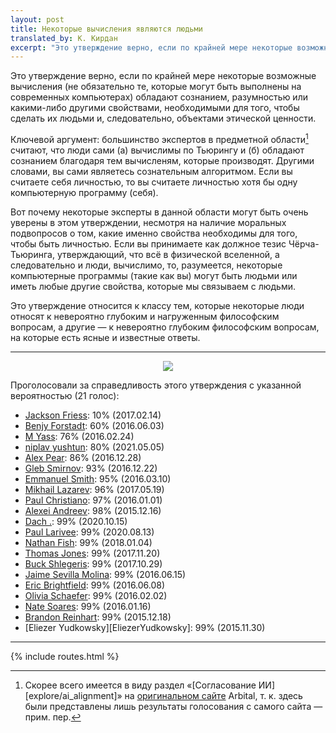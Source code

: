 ```yaml
---
layout: post
title: Некоторые вычисления являются людьми
translated_by: К. Кирдан
excerpt: "Это утверждение верно, если по крайней мере некоторые возможные вычисления (не обязательно те, которые могут быть выполнены на современных компьютерах) обладают сознанием, разумностью или какими-либо другими свойствами, необходимыми для того, чтобы сделать их людьми и, следовательно, объектами этической ценности."
---
```

Это утверждение верно, если по крайней мере некоторые возможные вычисления (не обязательно те, которые могут быть выполнены на современных компьютерах) обладают сознанием, разумностью или какими-либо другими свойствами, необходимыми для того, чтобы сделать их людьми и, следовательно, объектами этической ценности.

Ключевой аргумент: большинство экспертов в предметной области[^1] считают, что люди сами (а) вычислимы по Тьюрингу и (б) обладают сознанием благодаря тем вычисленям, которые производят. Другими словами, вы сами являетесь сознательным алгоритмом. Если вы считаете себя личностью, то вы считаете личностью хотя бы одну компьютерную программу (себя).

Вот почему некоторые эксперты в данной области могут быть очень уверены в этом утверждении, несмотря на наличие моральных подвопросов о том, какие именно свойства необходимы для того, чтобы быть личностью. Если вы принимаете как должное тезис Чёрча-Тьюринга, утверждающий, что всё в физической вселенной, а следовательно и люди, вычислимо, то, разумеется, некоторые компьютерные программы (такие как вы) могут быть людьми или иметь любые другие свойства, которые мы связываем с людьми.

Это утверждение относится к классу тем, которые некоторые люди относят к невероятно глубоким и нагруженным философским вопросам, а другие — к невероятно глубоким философским вопросам, на которые есть ясные и известные ответы.

---

<center>
<img src="{{ 'assets/images/some_computations_are_people.jpg' | relative_url }}"/>
</center>

Проголосовали за справедливость этого утверждения с указанной вероятностью (21 голос):
- [Jackson Friess](https://arbital.com/p/7tk/): 10% (2017.02.14)
- [Benjy Forstadt](https://arbital.com/p/3zp/): 60% (2016.06.03)
- [M Yass](https://arbital.com/p/202/): 76% (2016.02.24)
- [niplav yushtun](https://arbital.com/p/niplavyushtun/): 80% (2021.05.05)
- [Alex Pear](https://arbital.com/p/6cg/): 86% (2016.12.28)
- [Gleb Smirnov](https://arbital.com/p/72n/): 93% (2016.12.22)
- [Emmanuel Smith](https://arbital.com/p/21l/): 95% (2016.03.10)
- [Mikhail Lazarev](https://arbital.com/p/8cx/): 96% (2017.05.19)
- [Paul Christiano](https://arbital.com/p/3/): 97% (2016.01.01)
- [Alexei Andreev](https://arbital.com/p/1/): 98% (2015.12.16)
- [Dach .](https://arbital.com/p/104n/): 99% (2020.10.15)
- [Paul Larivee](https://arbital.com/p/102m/): 99% (2020.08.13)
- [Nathan Fish](https://arbital.com/p/NathanFish/): 99% (2018.01.04)
- [Thomas Jones](https://arbital.com/p/ThomasJones/): 99% (2017.11.20)
- [Buck Shlegeris](https://arbital.com/p/BuckShlegeris/): 99% (2017.10.29)
- [Jaime Sevilla Molina](https://arbital.com/p/2vh/): 99% (2016.06.15)
- [Eric Brightfield](https://arbital.com/p/374/): 99% (2016.06.08)
- [Olivia Schaefer](https://arbital.com/p/15d/): 99% (2016.02.02)
- [Nate Soares](https://arbital.com/p/32/): 99% (2016.01.16)
- [Brandon Reinhart](https://arbital.com/p/190/): 99% (2015.12.18)
- [Eliezer Yudkowsky][EliezerYudkowsky]: 99% (2015.11.30)

---

[^1]: Скорее всего имеется в виду раздел «[Согласование ИИ][explore/ai_alignment]» на [оригинальном сайте](https://arbital.com/explore/ai_alignment) Arbital, т. к. здесь были представлены лишь результаты голосования с самого сайта — прим. пер.

{% include routes.html %}
